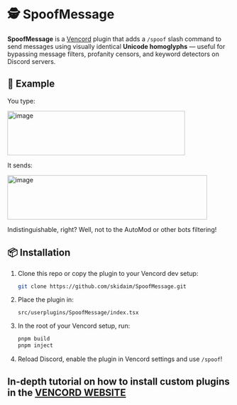 # 🕵️ SpoofMessage

**SpoofMessage** is a [Vencord](https://github.com/Vencord/Vencord) plugin that adds a `/spoof` slash command to send messages using visually identical **Unicode homoglyphs** — useful for bypassing message filters, profanity censors, and keyword detectors on Discord servers.

## 💬 Example

You type:

<img width="400" height="100" alt="image" src="https://github.com/user-attachments/assets/15d6e84a-59ca-4a5f-acfc-ca64ae1f6e57" />


It sends:

<img width="450" height="100" alt="image" src="https://github.com/user-attachments/assets/f958d013-7e10-465b-9e01-200c90baca98" />

  
Indistinguishable, right? Well, not to the AutoMod or other bots filtering!

## 📦 Installation

1. Clone this repo or copy the plugin to your Vencord dev setup:

   ```bash
   git clone https://github.com/skidaim/SpoofMessage.git
   ```

2. Place the plugin in:

   ```
   src/userplugins/SpoofMessage/index.tsx
   ```

3. In the root of your Vencord setup, run:

   ```bash
   pnpm build
   pnpm inject
   ```

4. Reload Discord, enable the plugin in Vencord settings and use `/spoof`!

## In-depth tutorial on how to install custom plugins in the [VENCORD WEBSITE](https://docs.vencord.dev/installing/custom-plugins/)

